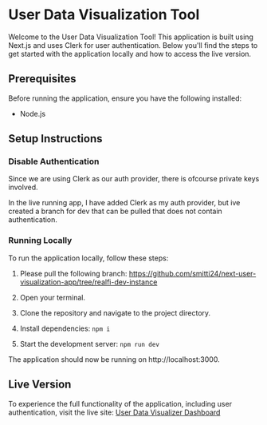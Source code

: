 # User Data Visualization Tool

Welcome to the User Data Visualization Tool! This application is built using Next.js and uses Clerk for user authentication. Below you'll find the steps to get started with the application locally and how to access the live version.

## Prerequisites

Before running the application, ensure you have the following installed:

- Node.js

## Setup Instructions

### Disable Authentication

Since we are using Clerk as our auth provider, there is ofcourse private keys involved.

In the live running app, I have added Clerk as my auth provider, but ive created a branch for dev that can be pulled that does not contain authentication.

### Running Locally

To run the application locally, follow these steps:

1. Please pull the following branch: https://github.com/smitti24/next-user-visualization-app/tree/realfi-dev-instance
2. Open your terminal.
3. Clone the repository and navigate to the project directory.
4. Install dependencies:
   `npm i`

5. Start the development server:
   `npm run dev`

The application should now be running on http://localhost:3000.

## Live Version

To experience the full functionality of the application, including user authentication, visit the live site:
[User Data Visualizer Dashboard](https://user-data-visualization-mk7aifh96-smitti24s-projects.vercel.app/login)
